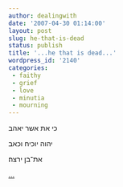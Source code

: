 ```yaml
---
author: dealingwith
date: '2007-04-30 01:14:00'
layout: post
slug: he-that-is-dead
status: publish
title: '...he that is dead...'
wordpress_id: '2140'
categories:
 - faithy
 - grief
 - love
 - minutia
 - mourning
---
```


כי את אשר יאהב

יהוה יוכיח וכאב

את־בן ירצה׃

[...][1]

   [1]: http://www.biblegateway.com/passage/?search=Proverbs%203:12;&version=9;
